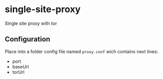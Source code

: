 # single-site-proxy
Single site proxy with tor

## Configuration ##
Place into a folder config file named `proxy.conf` wich contains next lines:
 - port
 - baseUrl
 - torUrl
